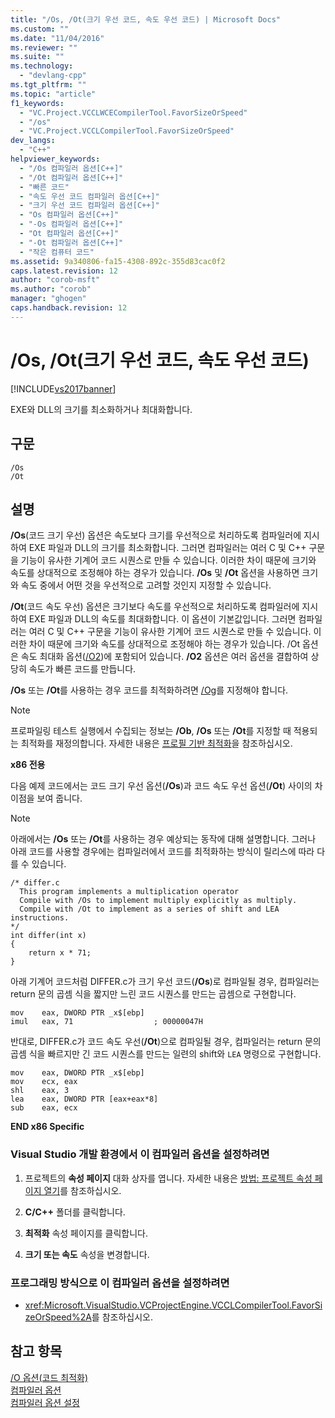 ```yaml
---
title: "/Os, /Ot(크기 우선 코드, 속도 우선 코드) | Microsoft Docs"
ms.custom: ""
ms.date: "11/04/2016"
ms.reviewer: ""
ms.suite: ""
ms.technology: 
  - "devlang-cpp"
ms.tgt_pltfrm: ""
ms.topic: "article"
f1_keywords: 
  - "VC.Project.VCCLWCECompilerTool.FavorSizeOrSpeed"
  - "/os"
  - "VC.Project.VCCLCompilerTool.FavorSizeOrSpeed"
dev_langs: 
  - "C++"
helpviewer_keywords: 
  - "/Os 컴파일러 옵션[C++]"
  - "/Ot 컴파일러 옵션[C++]"
  - "빠른 코드"
  - "속도 우선 코드 컴파일러 옵션[C++]"
  - "크기 우선 코드 컴파일러 옵션[C++]"
  - "Os 컴파일러 옵션[C++]"
  - "-Os 컴파일러 옵션[C++]"
  - "Ot 컴파일러 옵션[C++]"
  - "-Ot 컴파일러 옵션[C++]"
  - "작은 컴퓨터 코드"
ms.assetid: 9a340806-fa15-4308-892c-355d83cac0f2
caps.latest.revision: 12
author: "corob-msft"
ms.author: "corob"
manager: "ghogen"
caps.handback.revision: 12
---
```

# /Os, /Ot(크기 우선 코드, 속도 우선 코드)
[!INCLUDE[vs2017banner](../../assembler/inline/includes/vs2017banner.md)]

EXE와 DLL의 크기를 최소화하거나 최대화합니다.  
  
## 구문  
  
```  
/Os  
/Ot  
```  
  
## 설명  
 **\/Os**\(코드 크기 우선\) 옵션은 속도보다 크기를 우선적으로 처리하도록 컴파일러에 지시하여 EXE 파일과 DLL의 크기를 최소화합니다.  그러면 컴파일러는 여러 C 및 C\+\+ 구문을 기능이 유사한 기계어 코드 시퀀스로 만들 수 있습니다.  이러한 차이 때문에 크기와 속도를 상대적으로 조정해야 하는 경우가 있습니다.  **\/Os** 및 **\/Ot** 옵션을 사용하면 크기와 속도 중에서 어떤 것을 우선적으로 고려할 것인지 지정할 수 있습니다.  
  
 **\/Ot**\(코드 속도 우선\) 옵션은 크기보다 속도를 우선적으로 처리하도록 컴파일러에 지시하여 EXE 파일과 DLL의 속도를 최대화합니다. 이 옵션이 기본값입니다. 그러면 컴파일러는 여러 C 및 C\+\+ 구문을 기능이 유사한 기계어 코드 시퀀스로 만들 수 있습니다.  이러한 차이 때문에 크기와 속도를 상대적으로 조정해야 하는 경우가 있습니다.  \/Ot 옵션은 속도 최대화 옵션\([\/O2](../../build/reference/o1-o2-minimize-size-maximize-speed.md)\)에 포함되어 있습니다.  **\/O2** 옵션은 여러 옵션을 결합하여 상당히 속도가 빠른 코드를 만듭니다.  
  
 **\/Os** 또는 **\/Ot**를 사용하는 경우 코드를 최적화하려면 [\/Og](../../build/reference/og-global-optimizations.md)를 지정해야 합니다.  
  
> [!NOTE]
>  프로파일링 테스트 실행에서 수집되는 정보는 **\/Ob**, **\/Os** 또는 **\/Ot**를 지정할 때 적용되는 최적화를 재정의합니다.  자세한 내용은 [프로필 기반 최적화](../../build/reference/profile-guided-optimizations.md)을 참조하십시오.  
  
 **x86 전용**  
  
 다음 예제 코드에서는 코드 크기 우선 옵션\(**\/Os**\)과 코드 속도 우선 옵션\(**\/Ot**\) 사이의 차이점을 보여 줍니다.  
  
> [!NOTE]
>  아래에서는 **\/Os** 또는 **\/Ot**를 사용하는 경우 예상되는 동작에 대해 설명합니다.  그러나 아래 코드를 사용할 경우에는 컴파일러에서 코드를 최적화하는 방식이 릴리스에 따라 다를 수 있습니다.  
  
```  
/* differ.c  
  This program implements a multiplication operator  
  Compile with /Os to implement multiply explicitly as multiply.  
  Compile with /Ot to implement as a series of shift and LEA instructions.  
*/  
int differ(int x)  
{  
    return x * 71;  
}  
```  
  
 아래 기계어 코드처럼 DIFFER.c가 크기 우선 코드\(**\/Os**\)로 컴파일될 경우, 컴파일러는 return 문의 곱셈 식을 짧지만 느린 코드 시퀀스를 만드는 곱셈으로 구현합니다.  
  
```  
mov    eax, DWORD PTR _x$[ebp]  
imul   eax, 71                  ; 00000047H  
```  
  
 반대로, DIFFER.c가 코드 속도 우선\(**\/Ot**\)으로 컴파일될 경우, 컴파일러는 return 문의 곱셈 식을 빠르지만 긴 코드 시퀀스를 만드는 일련의 shift와 `LEA` 명령으로 구현합니다.  
  
```  
mov    eax, DWORD PTR _x$[ebp]  
mov    ecx, eax  
shl    eax, 3  
lea    eax, DWORD PTR [eax+eax*8]  
sub    eax, ecx  
```  
  
 **END x86 Specific**  
  
### Visual Studio 개발 환경에서 이 컴파일러 옵션을 설정하려면  
  
1.  프로젝트의 **속성 페이지** 대화 상자를 엽니다.  자세한 내용은 [방법: 프로젝트 속성 페이지 열기](../../misc/how-to-open-project-property-pages.md)를 참조하십시오.  
  
2.  **C\/C\+\+** 폴더를 클릭합니다.  
  
3.  **최적화** 속성 페이지를 클릭합니다.  
  
4.  **크기 또는 속도** 속성을 변경합니다.  
  
### 프로그래밍 방식으로 이 컴파일러 옵션을 설정하려면  
  
-   <xref:Microsoft.VisualStudio.VCProjectEngine.VCCLCompilerTool.FavorSizeOrSpeed%2A>를 참조하십시오.  
  
## 참고 항목  
 [\/O 옵션\(코드 최적화\)](../../build/reference/o-options-optimize-code.md)   
 [컴파일러 옵션](../../build/reference/compiler-options.md)   
 [컴파일러 옵션 설정](../../build/reference/setting-compiler-options.md)